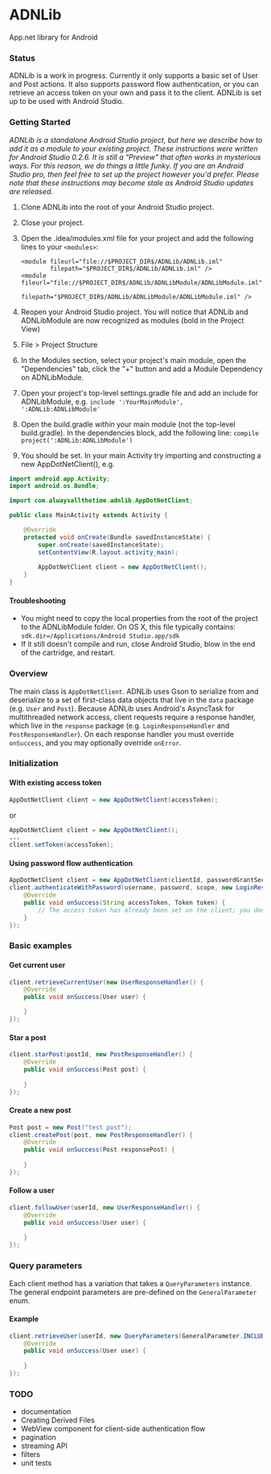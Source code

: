 ADNLib
======
App.net library for Android


### Status
ADNLib is a work in progress. Currently it only supports a basic set of User and Post actions. It also supports password flow authentication, or you can retrieve an access token on your own and pass it to the client. ADNLib is set up to be used with Android Studio.

### Getting Started
*ADNLib is a standalone Android Studio project, but here we describe how to add it as a module to your existing project. These instructions were written for Android Studio 0.2.6. It is still a "Preview" that often works in mysterious ways. For this reason, we do things a little funky. If you are an Android Studio pro, then feel free to set up the project however you'd prefer. Please note that these instructions may become stale as Android Studio updates are released.*

1. Clone ADNLib into the root of your Android Studio project. 
2. Close your project.
3. Open the .idea/modules.xml file for your project and add the following lines to your ``<modules>``:
    
    ```
    <module fileurl="file://$PROJECT_DIR$/ADNLib/ADNLib.iml" 
            filepath="$PROJECT_DIR$/ADNLib/ADNLib.iml" />
    <module fileurl="file://$PROJECT_DIR$/ADNLib/ADNLibModule/ADNLibModule.iml"
            filepath="$PROJECT_DIR$/ADNLib/ADNLibModule/ADNLibModule.iml" />
    ```
4. Reopen your Android Studio project. You will notice that ADNLib and ADNLibModule are now recognized as modules (bold in the Project View)
5. File > Project Structure
6. In the Modules section, select your project's main module, open the "Dependencies" tab, click the "+" button and add a Module Dependency on ADNLibModule.
7. Open your project's top-level settings.gradle file and add an include for ADNLibModule, e.g.
`` include ':YourMainModule', ':ADNLib:ADNLibModule' ``
8. Open the build.gradle *within* your main module (not the top-level build.gradle). In the dependencies block, add the following line:
`` compile project(':ADNLib:ADNLibModule') ``
9. You should be set. In your main Activity try importing and constructing a new AppDotNetClient(), e.g.

```java
import android.app.Activity;
import android.os.Bundle;

import com.alwaysallthetime.adnlib.AppDotNetClient;

public class MainActivity extends Activity {

    @Override
    protected void onCreate(Bundle savedInstanceState) {
        super.onCreate(savedInstanceState);
        setContentView(R.layout.activity_main);
        
        AppDotNetClient client = new AppDotNetClient();
    }
}
```

#### Troubleshooting
* You might need to copy the local.properties from the root of the project to the ADNLibModule folder. On OS X, this file typically contains: ``sdk.dir=/Applications/Android Studio.app/sdk``
* If it still doesn't compile and run, close Android Studio, blow in the end of the cartridge, and restart.

### Overview
The main class is `AppDotNetClient`. ADNLib uses Gson to serialize from and deserialize to a set of first-class data objects that live in the `data` package (e.g. `User` and `Post`). Because ADNLib uses Android's AsyncTask for multithreaded network access, client requests require a response handler, which live in the `response` package (e.g. `LoginResponseHandler` and `PostResponseHandler`). On each response handler you must override `onSuccess`, and you may optionally override `onError`.

### Initialization
#### With existing access token
```java
AppDotNetClient client = new AppDotNetClient(accessToken);
```
or
```java
AppDotNetClient client = new AppDotNetClient();
...
client.setToken(accessToken);
```

#### Using password flow authentication
```java
AppDotNetClient client = new AppDotNetClient(clientId, passwordGrantSecret);
client.authenticateWithPassword(username, password, scope, new LoginResponseHandler() {
    @Override
    public void onSuccess(String accessToken, Token token) {
        // The access token has already been set on the client; you don't need to call setToken() here.
    }
});
```

### Basic examples
#### Get current user
```java
client.retrieveCurrentUser(new UserResponseHandler() {
    @Override
    public void onSuccess(User user) {

    }
});
```

#### Star a post
```java
client.starPost(postId, new PostResponseHandler() {
    @Override
    public void onSuccess(Post post) {
        
    }
});
```

#### Create a new post
```java
Post post = new Post("test post");
client.createPost(post, new PostResponseHandler() {
    @Override
    public void onSuccess(Post responsePost) {
        
    }
});
```

#### Follow a user
```java
client.followUser(userId, new UserResponseHandler() {
    @Override
    public void onSuccess(User user) {
        
    }
});
```

### Query parameters
Each client method has a variation that takes a `QueryParameters` instance. The general endpoint parameters are pre-defined on the `GeneralParameter` enum.
#### Example
```java
client.retrieveUser(userId, new QueryParameters(GeneralParameter.INCLUDE_ANNOTATIONS), new UserResponseHandler() {
    @Override
    public void onSuccess(User user) {
        
    }
});
```

### TODO
- documentation
- Creating Derived Files
- WebView component for client-side authentication flow
- pagination
- streaming API
- filters
- unit tests
